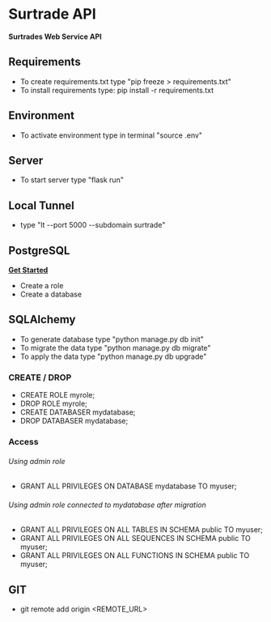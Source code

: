 # Surtrade API
**Surtrades Web Service API**

## Requirements
- To create requirements.txt type "pip freeze > requirements.txt"
- To install requirements type: pip install -r requirements.txt

## Environment
- To activate environment type in terminal "source .env"

## Server
- To start server type "flask run"

## Local Tunnel
- type  "lt --port 5000 --subdomain surtrade"

## PostgreSQL 
**[Get Started](https://www.codementor.io/devops/tutorial/getting-started-postgresql-server-mac-osx)**
- Create a role
- Create a database

## SQLAlchemy
- To generate database type "python manage.py db init"
- To migrate the data type "python manage.py db migrate"
- To apply the data type "python manage.py db upgrade"

### CREATE / DROP
- CREATE ROLE myrole;
- DROP ROLE myrole;
- CREATE DATABASER mydatabase;
- DROP DATABASER mydatabase;

### Access
###### Using admin role
- GRANT ALL PRIVILEGES ON DATABASE mydatabase TO myuser;

###### Using admin role connected to mydatabase after migration
- GRANT ALL PRIVILEGES ON ALL TABLES IN SCHEMA public TO myuser;
- GRANT ALL PRIVILEGES ON ALL SEQUENCES IN SCHEMA public TO myuser;
- GRANT ALL PRIVILEGES ON ALL FUNCTIONS IN SCHEMA public TO myuser;

## GIT
- git remote add origin  <REMOTE_URL> 